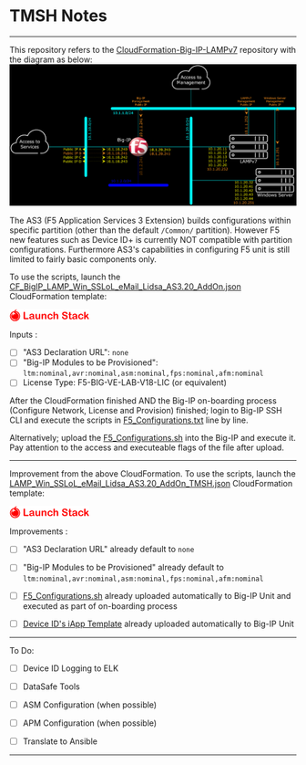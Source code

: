 # TMSH Notes



***



This repository refers to the [CloudFormation-Big-IP-LAMPv7](https://github.com/gjwdyk/CloudFormation-Big-IP-LAMPv7) repository with the diagram as below:
![Network Diagram](https://raw.githubusercontent.com/gjwdyk/CloudFormation-Big-IP-LAMPv7/master/Figures/LogicalNetworkDiagramWindows.png)

The AS3 (F5 Application Services 3 Extension) builds configurations within specific partition (other than the default `/Common/` partition).
However F5 new features such as Device ID+ is currently NOT compatible with partition configurations.
Furthermore AS3's capabilities in configuring F5 unit is still limited to fairly basic components only.

To use the scripts, launch the [CF_BigIP_LAMP_Win_SSLoL_eMail_Lidsa_AS3.20_AddOn.json](https://github.com/gjwdyk/CloudFormation-Big-IP-LAMPv7/blob/master/CF_BigIP_LAMP_Win_SSLoL_eMail_Lidsa_AS3.20_AddOn_Original.json) CloudFormation template:

<a href="https://console.aws.amazon.com/cloudformation/home?region=ap-southeast-1#/stacks/new?stackName=BigIP-LAMP-Win&templateURL=https://aws-f5-singapore-hc-demo-bucket-files.s3-ap-southeast-1.amazonaws.com/CF/CF_BigIP_LAMP_Win_SSLoL_eMail_Lidsa_AS3.20_AddOn_Original.json"><img align="center" src="https://github.com/gjwdyk/CloudFormation-Big-IP-LAMPv7/raw/master/Figures/JigokuShoujoLaunchStack.png" width="140" height="22"/></a>

Inputs :

- [ ] "AS3 Declaration URL": `none`
- [ ] "Big-IP Modules to be Provisioned": `ltm:nominal,avr:nominal,asm:nominal,fps:nominal,afm:nominal`
- [ ] License Type: F5-BIG-VE-LAB-V18-LIC (or equivalent)

After the CloudFormation finished AND the Big-IP on-boarding process (Configure Network, License and Provision) finished; login to Big-IP SSH CLI and execute the scripts in [F5_Configurations.txt](F5_Configurations.txt) line by line.

Alternatively; upload the [F5_Configurations.sh](F5_Configurations.sh) into the Big-IP and execute it. Pay attention to the access and executeable flags of the file after upload.



***



Improvement from the above CloudFormation. To use the scripts, launch the [LAMP_Win_SSLoL_eMail_Lidsa_AS3.20_AddOn_TMSH.json](CloudFormation/LAMP_Win_SSLoL_eMail_Lidsa_AS3.20_AddOn_TMSH.json) CloudFormation template:

<a href="https://console.aws.amazon.com/cloudformation/home?region=ap-southeast-1#/stacks/new?stackName=BigIP-LAMP-Win&templateURL=https://aws-f5-singapore-hc-demo-bucket-files.s3-ap-southeast-1.amazonaws.com/CF/LAMP_Win_SSLoL_eMail_Lidsa_AS3.20_AddOn_TMSH.json"><img align="center" src="https://github.com/gjwdyk/CloudFormation-Big-IP-LAMPv7/raw/master/Figures/JigokuShoujoLaunchStack.png" width="140" height="22"/></a>

Improvements :

- [ ] "AS3 Declaration URL" already default to `none`
- [ ] "Big-IP Modules to be Provisioned" already default to `ltm:nominal,avr:nominal,asm:nominal,fps:nominal,afm:nominal`
- [ ] [F5_Configurations.sh](F5_Configurations.sh) already uploaded automatically to Big-IP Unit and executed as part of on-boarding process
- [ ] [Device ID's iApp Template](Device-ID/f5.analytics.tmpl) already uploaded automatically to Big-IP Unit



***



To Do:

- [ ] Device ID Logging to ELK
- [ ] DataSafe Tools
- [ ] ASM Configuration (when possible)
- [ ] APM Configuration (when possible)
- [ ] Translate to Ansible



***


